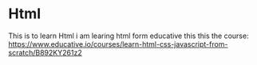 # Html
This is to learn Html
i am learing html form educative 
this this the course: https://www.educative.io/courses/learn-html-css-javascript-from-scratch/B892KY261z2
